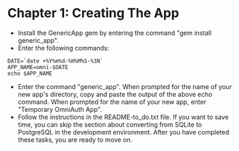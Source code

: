 # Chapter 1: Creating The App

* Install the GenericApp gem by entering the command "gem install generic_app".
* Enter the following commands:
```
DATE=`date +%Y%m%d-%H%M%S-%3N`
APP_NAME=omni-$DATE
echo $APP_NAME
```
* Enter the command "generic_app".  When prompted for the name of your new app's directory, copy and paste the output of the above echo command.  When prompted for the name of your new app, enter "Temporary OmniAuth App".
* Follow the instructions in the README-to_do.txt file.  If you want to save time, you can skip the section about converting from SQLite to PostgreSQL in the development environment.  After you have completed these tasks, you are ready to move on.
